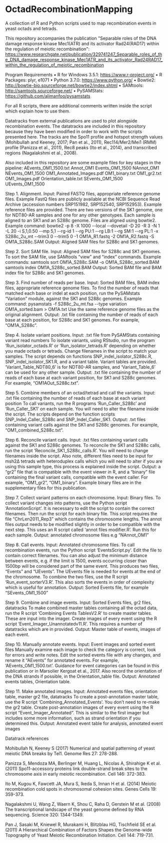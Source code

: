 # OctadRecombinationMapping
A collection of R and Python scripts used to map recombination events in yeast octads and tetrads.

This repository accompanies the publication "Separable roles of the DNA damage response kinase Mec1(ATR) and its activator Rad24(RAD17) within the regulation of meiotic recombination":
https://www.researchgate.net/publication/329741247_Separable_roles_of_the_DNA_damage_response_kinase_Mec1ATR_and_its_activator_Rad24RAD17_within_the_regulation_of_meiotic_recombination

Program Requirements
•	R for Windows 3.5.1: https://www.r-project.org/
•	R Packages: plyr, e1071
•	Python 3.7.0: https://www.python.org/
•	Bowtie2: http://bowtie-bio.sourceforge.net/bowtie2/index.shtml
•	SAMtools: http://samtools.sourceforge.net/
•	PySAMStats: https://github.com/alimanfoo/pysamstats

For all R scripts, there are additional comments written inside the script which explain how to use them.

Datatracks from external publications are used to plot alongside recombination events. The datatracks are included in this repository because they have been modified in order to work with the scripts presented here. The tracks are the Spo11 profile and hotspot strength values (Mohibullah and Keeney, 2017; Pan et al., 2011), Rec114/Mer2/Mei1 (RMM) profile (Panizza et al., 2011), Rec8 peaks (Ito et al., 2014), and transcribed regions (Nagalakshmi et al., 2008).

Also included in this repository are some example files for key stages in the pipeline:
AEvents_OM1_1500.txt
Annot_OM1
Events_OM1_1500
NAnnot_OM1
NEvents_OM1_1500
OM1_Annotated_Images.pdf
OM1_binary.txt
OM1_gr2.txt
OM1_Images.pdf
Orientation_table.txt
SEvents_OM1_1500
UEvents_OM1_1500


Step 1. Alignment.
Input: Paired FASTQ files, appropriate reference genome files. 
Example FastQ files are publicly available at the NCBI Sequence Read Archive (accession numbers SRP151982, SRP152540, SRP152953).
Example reference files are provided. There are two versions of the SK1 genome, one for NDT80-AR samples and one for any other genotypes.
Each sample is aligned to an SK1 and an S288c genome. Files are aligned using bowtie2.
Example command:
bowtie2 -p 8 -X 1000 --local --dovetail -D 20 -R 3 -N 1 -L 20 -i S,1,0.50 --mp 5,1 --rg-id 1 --rg PU:1 --rg LB:1  --rg SM:1 --rg PL:1 -x S288c_2u_mt --trim3 0 --trim5 0 -1 OM1A_R1.fastq -2 OM1A_R2.fastq -S OM1A_S288c.SAM
Output: Aligned SAM files for S288c and SK1 genomes.

Step 2. Sort SAM file.
Input: Aligned SAM files for S288c and SK1 genomes.
To sort the SAM file, use SAMtools “view” and “index” commands. 
Example commands:
samtools sort OM1A_S288c.SAM -o OM1A_S288c_sorted.BAM
samtools index OM1A_S288c_sorted.BAM
Output: Sorted BAM file and BAM index file for S288c and SK1 genomes.

Step 3. Find number of reads per base.
Input: Sorted BAM files, BAM index files, appropriate reference genome files.
To find the number of reads that matched each base or indel at each position, run the PySAMstats “Variation” module, against the SK1 and S288c genomes.
Example command:
pysamstats -f S288c_2u_mt.fsa --type variation OM1A_sorted.bam > OM1A.txt 
Use the same reference genome files as the original alignment.
Output: .txt file containing the number of reads of each base at each position, for S288c and SK1 genomes. For example, “OM1A_S288c”.

Step 4. Isolate variant positions.
Input: .txt file from PySAMStats containing variant read numbers
To isolate variants, using RStudio, run the program ‘Run_isolator_octads.R’ or ‘Run_isolator_tetrads.R’ depending on whether you made octads or tetrads. Change filenames in the script to match your samples. The script depends on functions SNP_indel_isolator_S288c.R, SNP_indel_isolator_SK1.R, and a variant table. 
Variant tables are provided. ‘Variant_Table_NDT80_6’ is for NDT80-AR samples, and ‘Variant_Table_6’ can be used for any other sample.
Output: .txt file containing the number of reads of each base at each variant position, for SK1 and S288c genomes. For example, “OM1AOut_S288c.txt”.

Step 5. Combine members of an octad/tetrad and call the variants. 
Input: .txt file containing the number of reads of each base at each variant position
To call variants, run the R programs ‘Run_Caller_S288c’ and ‘Run_Caller_SK1’ on each sample. You will need to alter the filename inside the script. The scripts depend on the function scripts SNP_Indel_Caller_S288c and SNP_Indel_Caller_SK1.
Output: .txt files containing variant calls against the SK1 and S288c genomes. For example, “OM1_combined_S288c.txt”.

Step 6. Reconcile variant calls.
Input: .txt files containing variant calls against the SK1 and S288c genomes.
To reconcile the SK1 and S288c calls, run the script ‘Reconcile_SK1_S288c_calls.R’. You will need to change filenames inside the script. Also note, different files need to be input for msh2Δ tetrads with heteroduplex calls which you will need to alter if you are using this sample type, this process is explained inside the script.
Output: a “gr2” file that is compatible with the event viewer in R, and a “binary” file containing the final variant calls, compatible with the event caller. For example, “OM1_gr2”, “OM1_binary”.
Example binary files are in the supplementary files for this publication.

Step 7. Collect variant patterns on each chromosome.
Input: Binary files.
To collect variant changes into patterns, use the Python script ‘AnnotationScript’. It is necessary to edit the script to contain the correct filenames. Then run the script for each binary file. This script requires the file “ChrLen2011_Rep3” which contains the chromosome lengths.
The annot files output needs to be modified slightly in order to be compatible with the next step. This uses an R script called ‘annot files modifier.R’. Run this for each sample.
Output: annotated chromosome files e.g “NAnnot_OM1”

Step 8. Call events.
Input: Annotated chromosome files.
To call recombination events, run the Python script ‘EventsScript.py’. Edit the file to contain correct filenames. You can also adjust the minimum distance between events, e.g. if the limit is 1500, events occurring closer than 1500bp will be considered part of the same event.
This produces two files, “Events” and “UEvents”. The UEvents file is needed for events at the end of the chromosome. To combine the two files, use the R script ‘Run_event_sorterV3.R’. This also sorts the events in order of complexity which is useful for annotation.
Output: Sorted Events file, for example “SEvents_OM1_1500”

Step 9. Combine and image events.
Input: Sorted Events files, gr2 files, datatracks
To make combined master tables containing all the octad data, run the R script ‘Combining Events TablesV2.R’ to create master tables. These are input into the imager.
Create images of every event using the R script ‘Event_Imager_Unannotatedv11.R’. This requires a number of datatracks which are in provided. 
Output: Master table of events, images of each event.

Step 10. Manually annotate events.
Input: Event images and sorted event files
Manually examine each image to check the category is correct, look for errors and write notes. Edit the sorted events file with any changes, and rename it “AEvents” for annotated events. For example, ‘AEvents_OM1_1500.txt’.
Guidance for event categories can be found in this publication or in Marsolier Kergoat et al., 2017.
Also record the orientation of the DNA strands if possible, in the Orientation_table file.
Output: Annotated events tables, Orientation table.

Step 11. Make annotated images.
Input: Annotated events files, orientation table, master gr2 file, datatracks
To create a post-annotation master table, use the R script ‘Combining_Annotated_Events’. You don’t need to re-make the gr2 table. 
Create post-annotation images of every event using the R script “Event_Imager_Annotated”. This is similar to the first imager but includes some more information, such as strand orientation if you determined this.
Output: Annotated event table for analysis, annotated event images

Datatrack references

Mohibullah N, Keeney S (2017) Numerical and spatial patterning of yeast meiotic DNA breaks by Tel1. Genome Res 27: 278-288.

Panizza S, Mendoza MA, Berlinger M, Huang L, Nicolas A, Shirahige K et al. (2011) Spo11-accessory proteins link double-strand break sites to the chromosome axis in early meiotic recombination. Cell 146: 372-383.

Ito M, Kugou K, Fawcett JA, Mura S, Ikeda S, Innan H et al. (2014) Meiotic recombination cold spots in chromosomal cohesion sites. Genes Cells 19: 359-373.

Nagalakshmi U, Wang Z, Waern K, Shou C, Raha D, Gerstein M et al. (2008) The transcriptional landscape of the yeast genome defined by RNA sequencing. Science 320: 1344-1349.

Pan J, Sasaki M, Kniewel R, Murakami H, Blitzblau HG, Tischfield SE et al. (2011) A Hierarchical Combination of Factors Shapes the Genome-wide Topography of Yeast Meiotic Recombination Initiation. Cell 144: 719-731.


